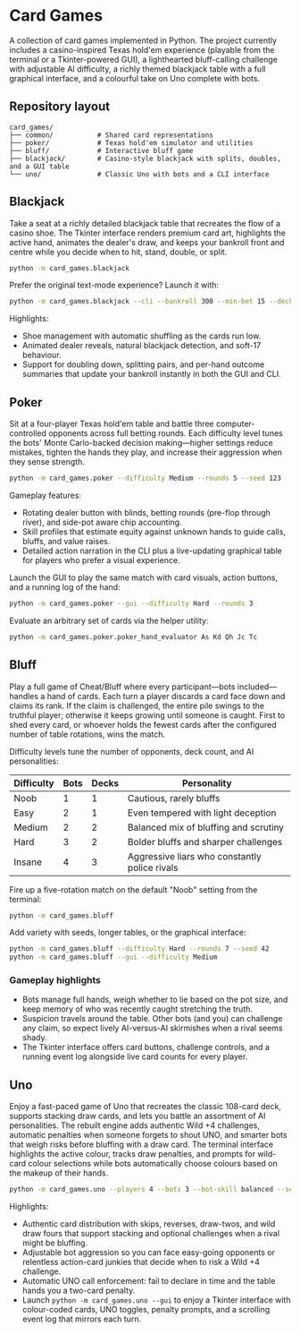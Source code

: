 # Card Games

A collection of card games implemented in Python. The project currently
includes a casino-inspired Texas hold'em experience (playable from the terminal
or a Tkinter-powered GUI), a lighthearted bluff-calling challenge with
adjustable AI difficulty, a richly themed blackjack table with a full graphical
interface, and a colourful take on Uno complete with bots.

## Repository layout

```
card_games/
├── common/           # Shared card representations
├── poker/            # Texas hold'em simulator and utilities
├── bluff/            # Interactive bluff game
├── blackjack/        # Casino-style blackjack with splits, doubles, and a GUI table
└── uno/              # Classic Uno with bots and a CLI interface
```

## Blackjack

Take a seat at a richly detailed blackjack table that recreates the flow of a
casino shoe. The Tkinter interface renders premium card art, highlights the
active hand, animates the dealer's draw, and keeps your bankroll front and
centre while you decide when to hit, stand, double, or split.

```bash
python -m card_games.blackjack
```

Prefer the original text-mode experience? Launch it with:

```bash
python -m card_games.blackjack --cli --bankroll 300 --min-bet 15 --decks 4
```

Highlights:

* Shoe management with automatic shuffling as the cards run low.
* Animated dealer reveals, natural blackjack detection, and soft-17 behaviour.
* Support for doubling down, splitting pairs, and per-hand outcome summaries
  that update your bankroll instantly in both the GUI and CLI.

## Poker

Sit at a four-player Texas hold'em table and battle three computer-controlled
opponents across full betting rounds. Each difficulty level tunes the bots'
Monte Carlo-backed decision making—higher settings reduce mistakes, tighten the
hands they play, and increase their aggression when they sense strength.

```bash
python -m card_games.poker --difficulty Medium --rounds 5 --seed 123
```

Gameplay features:

* Rotating dealer button with blinds, betting rounds (pre-flop through river),
  and side-pot aware chip accounting.
* Skill profiles that estimate equity against unknown hands to guide calls,
  bluffs, and value raises.
* Detailed action narration in the CLI plus a live-updating graphical table for
  players who prefer a visual experience.

Launch the GUI to play the same match with card visuals, action buttons, and a
running log of the hand:

```bash
python -m card_games.poker --gui --difficulty Hard --rounds 3
```

Evaluate an arbitrary set of cards via the helper utility:

```bash
python -m card_games.poker.poker_hand_evaluator As Kd Qh Jc Tc
```

## Bluff

Play a full game of Cheat/Bluff where every participant—bots included—handles a
hand of cards. Each turn a player discards a card face down and claims its
rank. If the claim is challenged, the entire pile swings to the truthful player;
otherwise it keeps growing until someone is caught. First to shed every card, or
whoever holds the fewest cards after the configured number of table rotations,
wins the match.

Difficulty levels tune the number of opponents, deck count, and AI
personalities:

| Difficulty | Bots | Decks | Personality |
| ---------- | ---- | ----- | ----------- |
| Noob       | 1    | 1     | Cautious, rarely bluffs |
| Easy       | 2    | 1     | Even tempered with light deception |
| Medium     | 2    | 2     | Balanced mix of bluffing and scrutiny |
| Hard       | 3    | 2     | Bolder bluffs and sharper challenges |
| Insane     | 4    | 3     | Aggressive liars who constantly police rivals |

Fire up a five-rotation match on the default "Noob" setting from the terminal:

```bash
python -m card_games.bluff
```

Add variety with seeds, longer tables, or the graphical interface:

```bash
python -m card_games.bluff --difficulty Hard --rounds 7 --seed 42
python -m card_games.bluff --gui --difficulty Medium
```

### Gameplay highlights

* Bots manage full hands, weigh whether to lie based on the pot size, and keep
  memory of who was recently caught stretching the truth.
* Suspicion travels around the table. Other bots (and you) can challenge any
  claim, so expect lively AI-versus-AI skirmishes when a rival seems shady.
* The Tkinter interface offers card buttons, challenge controls, and a running
  event log alongside live card counts for every player.

## Uno

Enjoy a fast-paced game of Uno that recreates the classic 108-card deck,
supports stacking draw cards, and lets you battle an assortment of AI
personalities. The rebuilt engine adds authentic Wild +4 challenges, automatic
penalties when someone forgets to shout UNO, and smarter bots that weigh risks
before bluffing with a draw card. The terminal interface highlights the active
colour, tracks draw penalties, and prompts for wild-card colour selections
while bots automatically choose colours based on the makeup of their hands.

```bash
python -m card_games.uno --players 4 --bots 3 --bot-skill balanced --seed 2024
```

Highlights:

* Authentic card distribution with skips, reverses, draw-twos, and wild draw
  fours that support stacking and optional challenges when a rival might be
  bluffing.
* Adjustable bot aggression so you can face easy-going opponents or relentless
  action-card junkies that decide when to risk a Wild +4 challenge.
* Automatic UNO call enforcement: fail to declare in time and the table hands
  you a two-card penalty.
* Launch `python -m card_games.uno --gui` to enjoy a Tkinter interface with
  colour-coded cards, UNO toggles, penalty prompts, and a scrolling event log
  that mirrors each turn.
